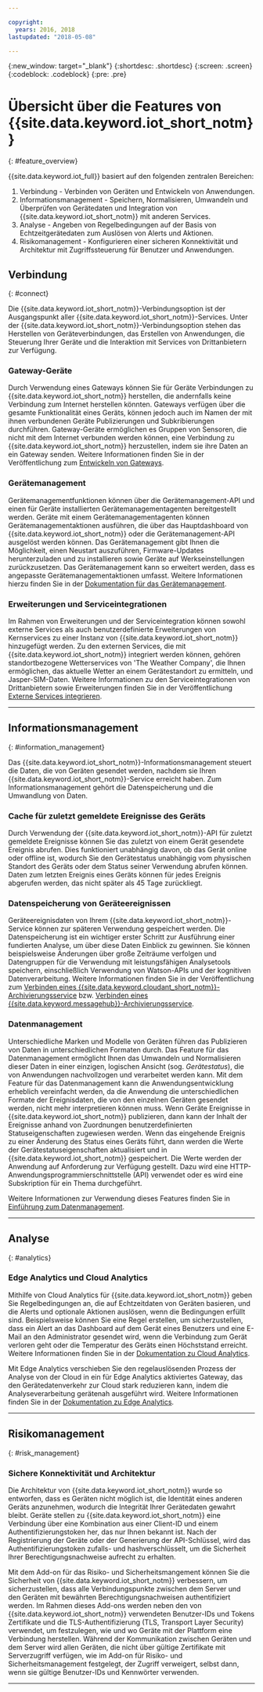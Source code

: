 ```yaml
---

copyright:
  years: 2016, 2018
lastupdated: "2018-05-08"

---
```


{:new_window: target="\_blank"}
{:shortdesc: .shortdesc}
{:screen: .screen}
{:codeblock: .codeblock}
{:pre: .pre}

# Übersicht über die Features von {{site.data.keyword.iot_short_notm}}
{: #feature_overview}

{{site.data.keyword.iot_full}} basiert auf den folgenden zentralen Bereichen:

  1. Verbindung - Verbinden von Geräten und Entwickeln von Anwendungen.
  2. Informationsmanagement - Speichern, Normalisieren, Umwandeln und Überprüfen von Gerätedaten und Integration von {{site.data.keyword.iot_short_notm}} mit anderen Services.
  3. Analyse - Angeben von Regelbedingungen auf der Basis von Echtzeitgerätedaten zum Auslösen von Alerts und Aktionen.
  4. Risikomanagement - Konfigurieren einer sicheren Konnektivität und Architektur mit Zugriffssteuerung für Benutzer und Anwendungen.

## Verbindung
{: #connect}

Die {{site.data.keyword.iot_short_notm}}-Verbindungsoption ist der Ausgangspunkt aller {{site.data.keyword.iot_short_notm}}-Services. Unter der {{site.data.keyword.iot_short_notm}}-Verbindungsoption stehen das Herstellen von Geräteverbindungen, das Erstellen von Anwendungen, die Steuerung Ihrer Geräte und die Interaktion mit Services von Drittanbietern zur Verfügung.

### Gateway-Geräte

Durch Verwendung eines Gateways können Sie für Geräte Verbindungen zu {{site.data.keyword.iot_short_notm}} herstellen, die andernfalls keine Verbindung zum Internet herstellen könnten. Gateways verfügen über die gesamte Funktionalität eines Geräts, können jedoch auch im Namen der mit ihnen verbundenen Geräte Publizierungen und Subkribierungen durchführen. Gateway-Geräte ermöglichen es Gruppen von Sensoren, die nicht mit dem Internet verbunden werden können, eine Verbindung zu {{site.data.keyword.iot_short_notm}} herzustellen, indem sie ihre Daten an ein Gateway senden. Weitere Informationen finden Sie in der Veröffentlichung zum [Entwickeln von Gateways](https://console.ng.bluemix.net/docs/services/IoT/gateways/gw_dev_index.html).

### Gerätemanagement

Gerätemanagementfunktionen können über die Gerätemanagement-API und einen für Geräte installierten Gerätemanagementagenten bereitgestellt werden. Geräte mit einem Gerätemanagementagenten können Gerätemanagementaktionen ausführen, die über das Hauptdashboard von {{site.data.keyword.iot_short_notm}} oder die Gerätemanagement-API ausgelöst werden können. Das Gerätemanagement gibt Ihnen die Möglichkeit, einen Neustart auszuführen, Firmware-Updates herunterzuladen und zu installieren sowie Geräte auf Werkseinstellungen zurückzusetzen. Das Gerätemanagement kann so erweitert werden, dass es angepasste Gerätemanagementaktionen umfasst. Weitere Informationen hierzu finden Sie in der [Dokumentation für das Gerätemanagement](https://console.ng.bluemix.net/docs/services/IoT/devices/device_mgmt/index.html).

### Erweiterungen und Serviceintegrationen

Im Rahmen von Erweiterungen und der Serviceintegration können sowohl externe Services als auch benutzerdefinierte Erweiterungen von Kernservices zu einer Instanz von {{site.data.keyword.iot_short_notm}} hinzugefügt werden. Zu den externen Services, die mit {{site.data.keyword.iot_short_notm}} integriert werden können, gehören standortbezogene Wetterservices von 'The Weather Company', die Ihnen ermöglichen, das aktuelle Wetter an einem Gerätestandort zu ermitteln, und Jasper-SIM-Daten. Weitere Informationen zu den Serviceintegrationen von Drittanbietern sowie Erweiterungen finden Sie in der Veröffentlichung [Externe Services integrieren](https://console.ng.bluemix.net/docs/services/IoT/reference/extensions/index.html).

---

## Informationsmanagement
{: #information_management}

Das {{site.data.keyword.iot_short_notm}}-Informationsmanagement steuert die Daten, die von Geräten gesendet werden, nachdem sie Ihren {{site.data.keyword.iot_short_notm}}-Service erreicht haben. Zum Informationsmanagement gehört die Datenspeicherung und die Umwandlung von Daten.

### Cache für zuletzt gemeldete Ereignisse des Geräts

Durch Verwendung der {{site.data.keyword.iot_short_notm}}-API für zuletzt gemeldete Ereignisse können Sie das zuletzt von einem Gerät gesendete Ereignis abrufen. Dies funktioniert unabhängig davon, ob das Gerät online oder offline ist, wodurch Sie den Gerätestatus unabhängig vom physischen Standort des Geräts oder dem Status seiner Verwendung abrufen können. Daten zum letzten Ereignis eines Geräts können für jedes Ereignis abgerufen werden, das nicht später als 45 Tage zurückliegt.

### Datenspeicherung von Geräteereignissen

Geräteereignisdaten von Ihrem {{site.data.keyword.iot_short_notm}}-Service können zur späteren Verwendung gespeichert werden. Die Datenspeicherung ist ein wichtiger erster Schritt zur Ausführung einer fundierten Analyse, um über diese Daten Einblick zu gewinnen. Sie können beispielsweise Änderungen über große Zeiträume verfolgen und Datengruppen für die Verwendung mit leistungsfähigen Analysetools speichern, einschließlich Verwendung von Watson-APIs und der kognitiven Datenverarbeitung. Weitere Informationen finden Sie in der Veröffentlichung zum [Verbinden eines {{site.data.keyword.cloudant_short_notm}}-Archivierungsservice](https://console.ng.bluemix.net/docs/services/IoT/cloudant_connector.html) bzw. [Verbinden eines {{site.data.keyword.messagehub}}-Archivierungsservice](https://console.ng.bluemix.net/docs/services/IoT/message_hub.html).

### Datenmanagement

Unterschiedliche Marken und Modelle von Geräten führen das Publizieren von Daten in unterschiedlichen Formaten durch. Das Feature für das Datenmanagement ermöglicht Ihnen das Umwandeln und Normalisieren dieser Daten in einer einzigen, logischen Ansicht (sog. *Gerätestatus*), die von Anwendungen nachvollzogen und verarbeitet werden kann. Mit dem Feature für das Datenmanagement kann die Anwendungsentwicklung erheblich vereinfacht werden, da die Anwendung die unterschiedlichen Formate der Ereignisdaten, die von den einzelnen Geräten gesendet werden, nicht mehr interpretieren können muss. Wenn Geräte Ereignisse in {{site.data.keyword.iot_short_notm}} publizieren, dann kann der Inhalt der Ereignisse anhand von Zuordnungen benutzerdefinierten Statuseigenschaften zugewiesen werden. Wenn das eingehende Ereignis zu einer Änderung des Status eines Geräts führt, dann werden die Werte der Gerätestatuseigenschaften aktualisiert und in {{site.data.keyword.iot_short_notm}} gespeichert. Die Werte werden der Anwendung auf Anforderung zur Verfügung gestellt. Dazu wird eine HTTP-Anwendungsprogrammierschnittstelle (API) verwendet oder es wird eine Subskription für ein Thema durchgeführt.

Weitere Informationen zur Verwendung dieses Features finden Sie in [Einführung zum Datenmanagement](GA_information_management/ga_im_device_twin.html).

---

## Analyse
{: #analytics}

### Edge Analytics und Cloud Analytics

Mithilfe von Cloud Analytics für {{site.data.keyword.iot_short_notm}} geben Sie Regelbedingungen an, die auf Echtzeitdaten von Geräten basieren, und die Alerts und optionale Aktionen auslösen, wenn die Bedingungen erfüllt sind. Beispielsweise können Sie eine Regel erstellen, um sicherzustellen, dass ein Alert an das Dashboard auf dem Gerät eines Benutzers und eine E-Mail an den Administrator gesendet wird, wenn die Verbindung zum Gerät verloren geht oder die Temperatur des Geräts einen Höchststand erreicht. Weitere Informationen finden Sie in der [Dokumentation zu Cloud Analytics](https://console.ng.bluemix.net/docs/services/IoT/cloud_analytics.html).

Mit Edge Analytics verschieben Sie den regelauslösenden Prozess der Analyse von der Cloud in ein für Edge Analytics aktiviertes Gateway, das den Gerätedatenverkehr zur Cloud stark reduzieren kann, indem die Analyseverarbeitung gerätenah ausgeführt wird. Weitere Informationen finden Sie in der [Dokumentation zu Edge Analytics](https://console.ng.bluemix.net/docs/services/IoT/edge_analytics.html).

---

## Risikomanagement
{: #risk_management}

### Sichere Konnektivität und Architektur

Die Architektur von {{site.data.keyword.iot_short_notm}} wurde so entworfen, dass es Geräten nicht möglich ist, die Identität eines anderen Geräts anzunehmen, wodurch die Integrität Ihrer Gerätedaten gewahrt bleibt. Geräte stellen zu {{site.data.keyword.iot_short_notm}} eine Verbindung über eine Kombination aus einer Client-ID und einem Authentifizierungstoken her, das nur Ihnen bekannt ist. Nach der Registrierung der Geräte oder der Generierung der API-Schlüssel, wird das Authentifizierungstoken zufalls- und hashverschlüsselt, um die Sicherheit Ihrer Berechtigungsnachweise aufrecht zu erhalten.

Mit dem Add-on für das Risiko- und Sicherheitsmangement können Sie die Sicherheit von {{site.data.keyword.iot_short_notm}} verbessern, um sicherzustellen, dass alle Verbindungspunkte zwischen dem Server und den Geräten mit bewährten Berechtigungsnachweisen authentifiziert werden. Im Rahmen dieses Add-ons werden neben den von {{site.data.keyword.iot_short_notm}} verwendeten Benutzer-IDs und Tokens Zertifikate und die TLS-Authentifizierung (TLS, Transport Layer Security) verwendet, um festzulegen, wie und wo Geräte mit der Plattform eine Verbindung herstellen. Während der Kommunikation zwischen Geräten und dem Server wird allen Geräten, die nicht über gültige Zertifikate mit Serverzugriff verfügen, wie im Add-on für Risiko- und Sicherheitsmanagement festgelegt, der Zugriff verweigert, selbst dann, wenn sie gültige Benutzer-IDs und Kennwörter verwenden.

---
